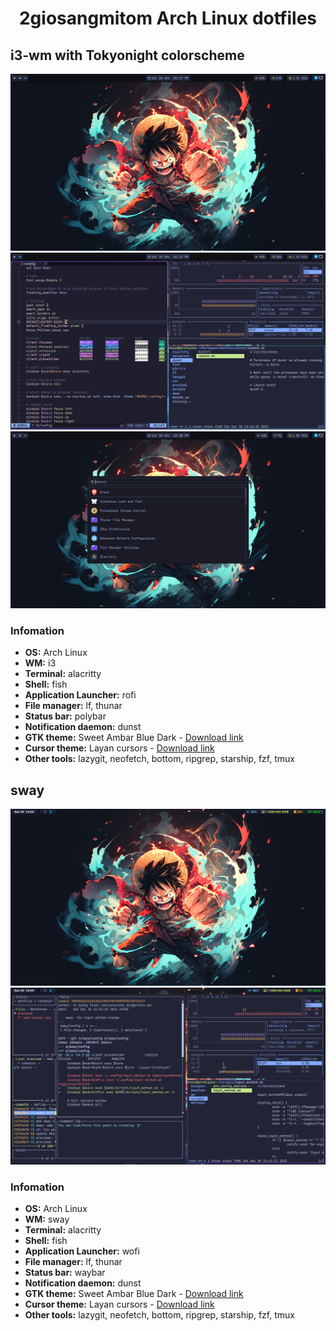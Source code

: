 <h1 align="center">2giosangmitom Arch Linux dotfiles</h1>

## i3-wm with Tokyonight colorscheme
![polybar](./previews/i3wm-polybar.png)
![alacritty](./previews/i3wm-nvim-alacritty.png)
![rofi-launcher](./previews/rofi.png)

### Infomation
- **OS:** Arch Linux
- **WM:** i3
- **Terminal:** alacritty
- **Shell:** fish
- **Application Launcher:** rofi
- **File manager:** lf, thunar
- **Status bar:** polybar
- **Notification daemon:** dunst
- **GTK theme:** Sweet Ambar Blue Dark - [Download link](https://www.gnome-look.org/p/1253385)
- **Cursor theme:** Layan cursors - [Download link](https://www.gnome-look.org/p/1365214)
- **Other tools:** lazygit, neofetch, bottom, ripgrep, starship, fzf, tmux


## sway
![waybar](./previews/sway-waybar.png)
![terminal](./previews/sway-lazygit.png)

### Infomation
- **OS:** Arch Linux
- **WM:** sway
- **Terminal:** alacritty
- **Shell:** fish
- **Application Launcher:** wofi
- **File manager:** lf, thunar
- **Status bar:** waybar
- **Notification daemon:** dunst
- **GTK theme:** Sweet Ambar Blue Dark - [Download link](https://www.gnome-look.org/p/1253385)
- **Cursor theme:** Layan cursors - [Download link](https://www.gnome-look.org/p/1365214)
- **Other tools:** lazygit, neofetch, bottom, ripgrep, starship, fzf, tmux
